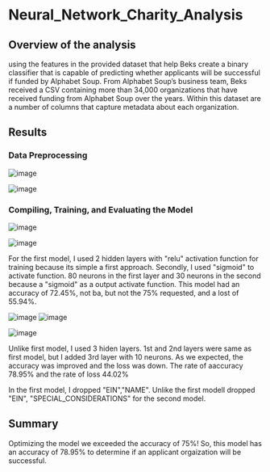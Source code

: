 # Neural_Network_Charity_Analysis
## Overview of the analysis
using the features in the provided dataset that help Beks create a binary classifier that is capable of predicting whether applicants will be successful if funded by Alphabet Soup. From Alphabet Soup’s business team, Beks received a CSV containing more than 34,000 organizations that have received funding from Alphabet Soup over the years. Within this dataset are a number of columns that capture metadata about each organization.

## Results

### Data Preprocessing
![image](https://user-images.githubusercontent.com/105985796/195970698-e1920907-d67b-4eae-9c74-cfb30b8bfa1a.png)

![image](https://user-images.githubusercontent.com/105985796/195970758-7ef2824e-14d8-41e7-a5a8-1bda3991e297.png)

### Compiling, Training, and Evaluating the Model
![image](https://user-images.githubusercontent.com/105985796/195970887-37a5bba2-75bc-4b58-b9d5-39cca5cb02dd.png)

![image](https://user-images.githubusercontent.com/105985796/195971243-43a3074a-8874-4c1e-89c4-4b412312c727.png)

For the first model, I used 2 hidden layers with "relu" activation function for training because its simple a first approach. Secondly, I used "sigmoid" to activate function.
80 neurons in the first layer and 30 neurons in the second because a "sigmoid" as a output activate function. This model had an accuracy of 72.45%, not ba, but not the 75% requested, and a lost of 55.94%.

![image](https://user-images.githubusercontent.com/105985796/195972273-f9a8ba2c-cd29-44d5-af16-bdd132ab6c0f.png)
![image](https://user-images.githubusercontent.com/105985796/195972328-ceff311c-dd12-49c5-b915-fc02aaa132db.png)

![image](https://user-images.githubusercontent.com/105985796/195972626-f2517b2a-1a7c-4858-9210-a0028736ad08.png)


Unlike first model, I used 3 hiden layers. 1st and 2nd layers were same as first model, but I added 3rd layer with 10 neurons. As we expected, the accuracy was improved and the loss was down. The rate of aaccuracy 78.95% and the rate of loss 44.02%

In the first model, I dropped "EIN","NAME". Unlike the first modelI dropped "EIN", "SPECIAL_CONSIDERATIONS" for the second model.

## Summary
Optimizing the model we exceeded the accuracy of 75%! So, this model has an accuracy of 78.95% to determine if an applicant orgaization will be successful.
